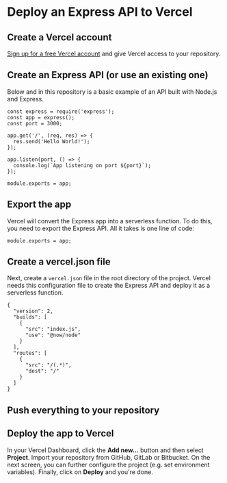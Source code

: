 # Deploy an Express API to Vercel

## Create a Vercel account

[Sign up for a free Vercel account](https://vercel.com/signup) and give Vercel access to your repository.

## Create an Express API (or use an existing one)

Below and in this repository is a basic example of an API built with Node.js and Express.

```
const express = require('express');
const app = express();
const port = 3000;

app.get('/', (req, res) => {
  res.send('Hello World!');
});

app.listen(port, () => {
  console.log(`App listening on port ${port}`);
});

module.exports = app;
```

## Export the app

Vercel will convert the Express app into a serverless function. To do this, you need to export the Express API. All it takes is one line of code:

```
module.exports = app;
```

## Create a vercel.json file

Next, create a `vercel.json` file in the root directory of the project. Vercel needs this configuration file to create the Express API and deploy it as a serverless function.

```
{
  "version": 2,
  "builds": [
    {
      "src": "index.js",
      "use": "@now/node"
    }
  ],
  "routes": [
    {
      "src": "/(.*)",
      "dest": "/"
    }
  ]
}
```

## Push everything to your repository

## Deploy the app to Vercel

In your Vercel Dashboard, click the **Add new...** button and then select **Project**. Import your repository from GitHub, GitLab or Bitbucket. On the next screen, you can further configure the project (e.g. set environment variables). Finally, click on **Deploy** and you're done.